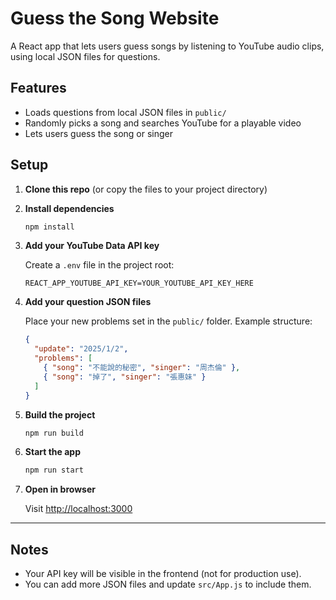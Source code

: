 # Guess the Song Website

A React app that lets users guess songs by listening to YouTube audio clips, using local JSON files for questions.

## Features

- Loads questions from local JSON files in `public/`
- Randomly picks a song and searches YouTube for a playable video
- Lets users guess the song or singer

## Setup

1. **Clone this repo** (or copy the files to your project directory)

2. **Install dependencies**

   ```bash
   npm install
   ```

3. **Add your YouTube Data API key**

   Create a `.env` file in the project root:

   ```env
   REACT_APP_YOUTUBE_API_KEY=YOUR_YOUTUBE_API_KEY_HERE
   ```

4. **Add your question JSON files**

   Place your new problems set in the `public/` folder. Example structure:

   ```json
   {
     "update": "2025/1/2",
     "problems": [
       { "song": "不能說的秘密", "singer": "周杰倫" },
       { "song": "掉了", "singer": "張惠妹" }
     ]
   }
   ```
5. **Build the project**
   ```bash
   npm run build
   ```
6. **Start the app**

   ```bash
   npm run start
   ```

6. **Open in browser**

   Visit [http://localhost:3000](http://localhost:3000)

---

## Notes

- Your API key will be visible in the frontend (not for production use).
- You can add more JSON files and update `src/App.js` to include them.

